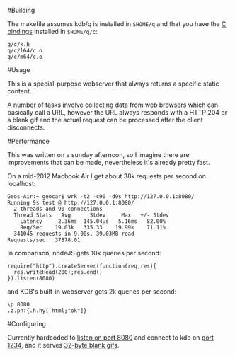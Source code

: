 #Building

The makefile assumes kdb/q is installed in `$HOME/q` and that you have
the [C bindings](http://kx.com/q/d/c.htm) installed in `$HOME/q/c`:

    q/c/k.h
    q/c/l64/c.o
    q/c/m64/c.o

#Usage

This is a special-purpose webserver that always returns a specific
static content.

A number of tasks involve collecting data from web browsers which
can basically call a URL, however the URL always responds with
a HTTP 204 or a blank gif and the actual request can be processed
after the client disconnects.

#Performance

This was written on a sunday afternoon, so I imagine there are improvements
that can be made, nevertheless it's already pretty fast.

On a mid-2012 Macbook Air I get about 38k requests per second on localhost:

    Geos-Air:~ geocar$ wrk -t2 -c90 -d9s http://127.0.0.1:8080/
    Running 9s test @ http://127.0.0.1:8080/
      2 threads and 90 connections
      Thread Stats   Avg      Stdev     Max   +/- Stdev
        Latency     2.36ms  145.04us   5.16ms   82.00%
        Req/Sec    19.03k   335.33    19.99k    71.11%
      341045 requests in 9.00s, 39.03MB read
    Requests/sec:  37878.01

In comparison, nodeJS gets 10k queries per second:

    require("http").createServer(function(req,res){
      res.writeHead(200);res.end()
    }).listen(8080)

and KDB's built-in webserver gets 2k queries per second:

    \p 8080
    .z.ph:{.h.hy[`html;"ok"]}


#Configuring

Currently hardcoded to [listen on port 8080](d.c#L74) and connect to kdb on [port 1234](d.c#L60), and it serves [32-byte blank gifs](/geocar/dash/blob/master/d.c#L47).
